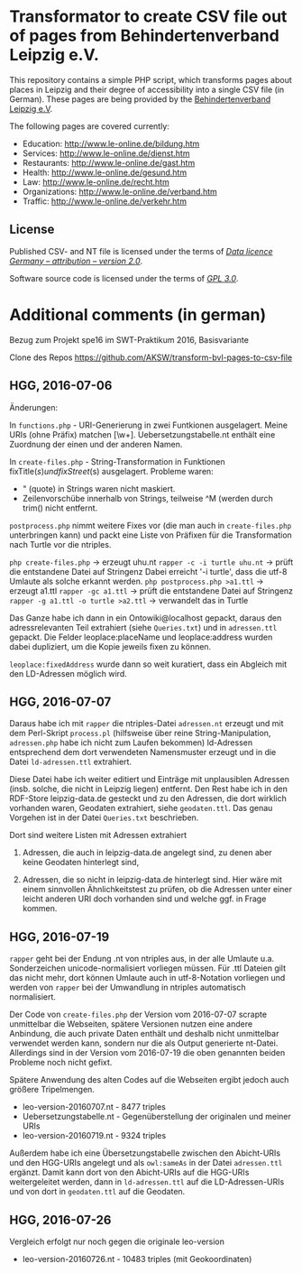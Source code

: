 # Transformator to create CSV file out of pages from Behindertenverband Leipzig e.V.

This repository contains a simple PHP script, which transforms pages about
places in Leipzig and their degree of accessibility into a single CSV file (in
German). These pages are being provided by the [Behindertenverband Leipzig
e.V](http://www.le-online.de/).

The following pages are covered currently:

* Education: http://www.le-online.de/bildung.htm
* Services: http://www.le-online.de/dienst.htm
* Restaurants: http://www.le-online.de/gast.htm
* Health: http://www.le-online.de/gesund.htm
* Law: http://www.le-online.de/recht.htm
* Organizations: http://www.le-online.de/verband.htm
* Traffic: http://www.le-online.de/verkehr.htm

## License

Published CSV- and NT file is licensed under the terms of [*Data licence
Germany – attribution – version 2.0*](https://www.govdata.de/dl-de/by-2-0).

Software source code is licensed under the terms of [*GPL
3.0*](http://www.gnu.org/licenses/gpl-3.0.en.html).

# Additional comments (in german)

Bezug zum Projekt spe16 im SWT-Praktikum 2016, Basisvariante

Clone des Repos https://github.com/AKSW/transform-bvl-pages-to-csv-file

## HGG, 2016-07-06

Änderungen: 

In `functions.php` - URI-Generierung in zwei Funtkionen ausgelagert.  Meine
URIs (ohne Präfix) matchen [\w+].  Uebersetzungstabelle.nt enthält eine
Zuordnung der einen und der anderen Namen.

In `create-files.php` - String-Transformation in Funktionen fixTitle($s) und
fixStreet($s) ausgelagert. Probleme waren: 

* " (quote) in Strings waren nicht maskiert.
* Zeilenvorschübe innerhalb von Strings, teilweise ^M (werden durch trim()
  nicht entfernt.

`postprocess.php` nimmt weitere Fixes vor (die man auch in `create-files.php`
unterbringen kann) und packt eine Liste von Präfixen für die Transformation
nach Turtle vor die ntriples.

`php create-files.php`                -> erzeugt uhu.nt
`rapper -c -i turtle uhu.nt`          -> prüft die entstandene Datei auf Stringenz
  Dabei erreicht '-i turtle', dass die utf-8 Umlaute als solche erkannt werden. 
`php postprocess.php >a1.ttl`         -> erzeugt a1.ttl
`rapper -gc a1.ttl`                   -> prüft die entstandene Datei auf Stringenz
`rapper -g a1.ttl -o turtle >a2.ttl`  -> verwandelt das in Turtle

Das Ganze habe ich dann in ein Ontowiki@localhost gepackt, daraus den
adressrelevanten Teil extrahiert (siehe `Queries.txt`) und in `adressen.ttl`
gepackt. Die Felder leoplace:placeName und leoplace:address wurden dabei
dupliziert, um die Kopie jeweils fixen zu können.

`leoplace:fixedAddress` wurde dann so weit kuratiert, dass ein Abgleich mit den
LD-Adressen möglich wird.

## HGG, 2016-07-07

Daraus habe ich mit `rapper` die ntriples-Datei `adressen.nt` erzeugt und mit
dem Perl-Skript `process.pl` (hilfsweise über reine String-Manipulation,
`adressen.php` habe ich nicht zum Laufen bekommen) ld-Adressen entsprechend dem
dort verwendeten Namensmuster erzeugt und in die Datei `ld-adressen.ttl`
extrahiert.  

Diese Datei habe ich weiter editiert und Einträge mit unplausiblen Adressen
(insb. solche, die nicht in Leipzig liegen) entfernt.  Den Rest habe ich in den
RDF-Store leipzig-data.de gesteckt und zu den Adressen, die dort wirklich
vorhanden waren, Geodaten extrahiert, siehe `geodaten.ttl`.  Das genau Vorgehen
ist in der Datei `Queries.txt` beschrieben.

Dort sind weitere Listen mit Adressen extrahiert

1) Adressen, die auch in leipzig-data.de angelegt sind, zu denen aber keine
   Geodaten hinterlegt sind,

2) Adressen, die so nicht in leipzig-data.de hinterlegt sind.  Hier wäre mit
   einem sinnvollen Ähnlichkeitstest zu prüfen, ob die Adressen unter einer
   leicht anderen URI doch vorhanden sind und welche ggf. in Frage kommen.  

## HGG, 2016-07-19

`rapper` geht bei der Endung .nt von ntriples aus, in der alle Umlaute u.a.
Sonderzeichen unicode-normalisiert vorliegen müssen. Für .ttl Dateien gilt das
nicht mehr, dort können Umlaute auch in utf-8-Notation vorliegen und werden von
`rapper` bei der Umwandlung in ntriples automatisch normalisiert.

Der Code von `create-files.php` der Version vom 2016-07-07 scrapte unmittelbar
die Webseiten, spätere Versionen nutzen eine andere Anbindung, die auch private
Daten enthält und deshalb nicht unmittelbar verwendet werden kann, sondern nur
die als Output generierte nt-Datei.  Allerdings sind in der Version vom
2016-07-19 die oben genannten beiden Probleme noch nicht gefixt.

Spätere Anwendung des alten Codes auf die Webseiten ergibt jedoch auch
größere Tripelmengen.

* leo-version-20160707.nt - 8477 triples
* Uebersetzungstabelle.nt - Gegenüberstellung der originalen und meiner URIs
* leo-version-20160719.nt - 9324 triples 

Außerdem habe ich eine Übersetzungstabelle zwischen den Abicht-URIs
und den HGG-URIs angelegt und als `owl:sameAs` in der Datei
`adressen.ttl` ergänzt.  Damit kann dort von den Abicht-URIs auf die
HGG-URIs weitergeleitet werden, dann in `ld-adressen.ttl` auf die
LD-Adressen-URIs und von dort in `geodaten.ttl` auf die Geodaten.

## HGG, 2016-07-26

Vergleich erfolgt nur noch gegen die originale leo-version

* leo-version-20160726.nt - 10483 triples (mit Geokoordinaten)
